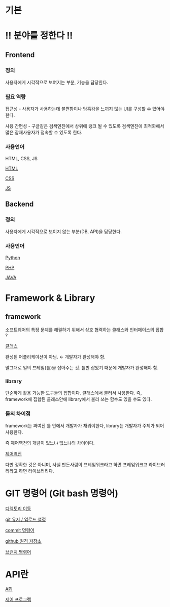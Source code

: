 # 기본

# !! 분야를 정한다 !!

## Frontend

### 정의

사용자에게 시각적으로 보여지는 부분, 기능을 담당한다.

### 필요 역량

접근성 - 사용자가 사용하는데 불편함이나 당혹감을 느끼지 않는 UI를 구성할 수 있어야 한다.

사용 간편성 - 구글같은 검색엔진에서 상위에 랭크 될 수 있도록 검색엔진에 최적화해서 많은 잠재사용자가 접속할 수 있도록 한다.

### 사용언어

HTML, CSS, JS

[HTML](HTML%20df6506d1ea914065a6afec51520b3a8c.md)

[CSS](CSS%202f52ac6262904785916c3273d4aaacb0.md)

[JS](JS%20a74c2770d361488c968317114f193da9.md)

## Backend

### 정의

사용자에게 시각적으로 보이지 않는 부분(DB, API)을 담당한다.

### 사용언어

[Python](Python%2069f1d01eaeb046e8a0b5c76ab0cb2a86.md)

[PHP](PHP%20bdaf558135384f18a2a6b24a77c5b6a7.md)

[JAVA](JAVA%20a20f52463c654ead81cec4ccbcf51976.md)

# Framework & Library

## framework

소프트웨어의 특정 문제를 해결하기 위해서 상호 협력하는 클래스와 인터페이스의 집합 ?

[클래스](%E1%84%8F%E1%85%B3%E1%86%AF%E1%84%85%E1%85%A2%E1%84%89%E1%85%B3%20577fcf51a63849b3a504aca361b09ce2.md)

완성된 어플리케이션이 아님. ← 개발자가 완성해야 함.

말그대로 일의 프레임(틀)을 잡아주는 것. 틀만 잡았기 때문에 개발자가 완성해야 함.

### library

단순하게 활용 가능한 도구들의 집합이다. 클래스에서 불러서 사용한다. 즉, framework에 집합된 클래스안에 library에서 불러 쓰는 함수도 있을 수도 있다.

### 둘의 차이점

framework는 짜여진 틀 안에서 개발자가 채워야한다, library는 개발자가 주체가 되어 사용한다.

즉 제어역전의 개념이 있느냐 없느냐의 차이이다.

[제어역전](%E1%84%8C%E1%85%A6%E1%84%8B%E1%85%A5%E1%84%8B%E1%85%A7%E1%86%A8%E1%84%8C%E1%85%A5%E1%86%AB%20f09ad2d9d7594cff9eaedae89071d508.md)

다만 정확한 것은 아니며, 사실 만든사람이 프레임워크라고 하면 프레임워크고 라이브러리라고 하면 라이브러리다.

# GIT 명령어 (Git bash 명령어)

[디렉토리 이동](https://www.notion.so/6f498bd2811143089dd7ee9cd17dc1be)

[git 유저 / 업로드 설정](https://www.notion.so/git-574d91d7474a462599eca7370becb188)

[commit 명령어](https://www.notion.so/commit-b9ebb61febbd479f8656368dbb930d2f)

[github 원격 저장소](https://www.notion.so/github-f4ff94977a174381a3e220a7fd7be72f)

[브랜치 명령어](https://www.notion.so/62b996cac7514e4c952430159b689802)

# API란

[API](API%20b1598998208646b8b0714d11c02ab2e4.md)

[제어 프로그램](%E1%84%8C%E1%85%A6%E1%84%8B%E1%85%A5%20%E1%84%91%E1%85%B3%E1%84%85%E1%85%A9%E1%84%80%E1%85%B3%E1%84%85%E1%85%A2%E1%86%B7%200ee6b274c3fb46b68d0779d3f49da233.md)